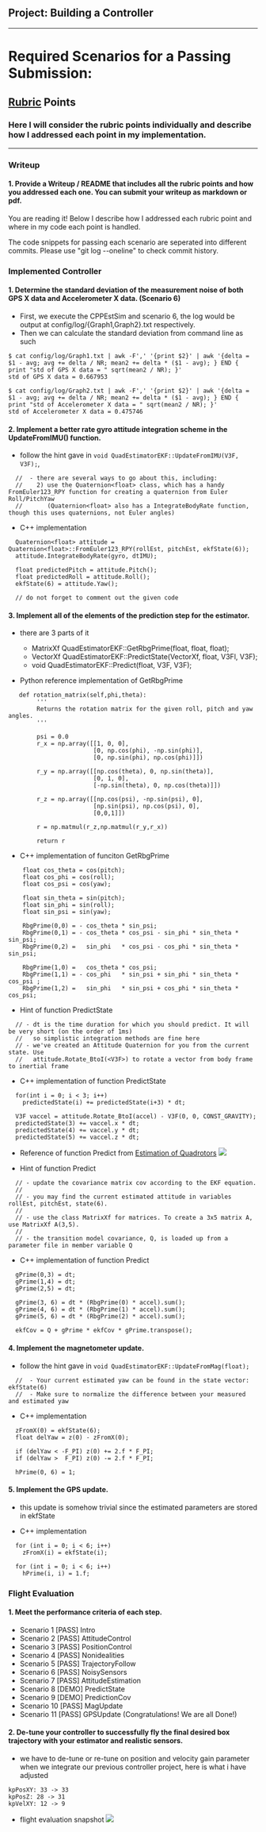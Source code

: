 ## Project: Building a Controller

---

# Required Scenarios for a Passing Submission:

## [Rubric](https://review.udacity.com/#!/rubrics/1643/view) Points
### Here I will consider the rubric points individually and describe how I addressed each point in my implementation.

---

### Writeup

#### 1. Provide a Writeup / README that includes all the rubric points and how you addressed each one.  You can submit your writeup as markdown or pdf.

You are reading it! Below I describe how I addressed each rubric point and where in my code each point is handled.

The code snippets for passing each scenario are seperated into different commits. Please use "git log --oneline" to check commit history.

### Implemented Controller

#### 1. Determine the standard deviation of the measurement noise of both GPS X data and Accelerometer X data. (Scenario 6)

- First, we execute the CPPEstSim and scenario 6, the log would be output at config/log/{Graph1,Graph2}.txt respectively.
- Then we can calculate the standard deviation from command line as such
```
$ cat config/log/Graph1.txt | awk -F',' '{print $2}' | awk '{delta = $1 - avg; avg += delta / NR; mean2 += delta * ($1 - avg); } END { print "std of GPS X data = " sqrt(mean2 / NR); }'
std of GPS X data = 0.667953

$ cat config/log/Graph2.txt | awk -F',' '{print $2}' | awk '{delta = $1 - avg; avg += delta / NR; mean2 += delta * ($1 - avg); } END { print "std of Accelerometer X data = " sqrt(mean2 / NR); }'
std of Accelerometer X data = 0.475746
```

#### 2. Implement a better rate gyro attitude integration scheme in the UpdateFromIMU() function.

- follow the hint gave in `void QuadEstimatorEKF::UpdateFromIMU(V3F, V3F);`, 
```
  //  - there are several ways to go about this, including:
  //    2) use the Quaternion<float> class, which has a handy FromEuler123_RPY function for creating a quaternion from Euler Roll/PitchYaw
  //       (Quaternion<float> also has a IntegrateBodyRate function, though this uses quaternions, not Euler angles)
```

- C++ implementation
```
  Quaternion<float> attitude = Quaternion<float>::FromEuler123_RPY(rollEst, pitchEst, ekfState(6));
  attitude.IntegrateBodyRate(gyro, dtIMU);

  float predictedPitch = attitude.Pitch();
  float predictedRoll = attitude.Roll();
  ekfState(6) = attitude.Yaw();

  // do not forget to comment out the given code
```

#### 3. Implement all of the elements of the prediction step for the estimator.

- there are 3 parts of it
  - MatrixXf QuadEstimatorEKF::GetRbgPrime(float, float, float);
  - VectorXf QuadEstimatorEKF::PredictState(VectorXf, float, V3Fl, V3F);
  - void QuadEstimatorEKF::Predict(float, V3F, V3F);

- Python reference implementation of GetRbgPrime
```
   def rotation_matrix(self,phi,theta):
        '''
        Returns the rotation matrix for the given roll, pitch and yaw angles. 
        '''
        
        psi = 0.0 
        r_x = np.array([[1, 0, 0],
                        [0, np.cos(phi), -np.sin(phi)],
                        [0, np.sin(phi), np.cos(phi)]])

        r_y = np.array([[np.cos(theta), 0, np.sin(theta)],
                        [0, 1, 0],
                        [-np.sin(theta), 0, np.cos(theta)]])

        r_z = np.array([[np.cos(psi), -np.sin(psi), 0],
                        [np.sin(psi), np.cos(psi), 0],
                        [0,0,1]])

        r = np.matmul(r_z,np.matmul(r_y,r_x))

        return r 
``` 

- C++ implementation of funciton GetRbgPrime
```
    float cos_theta = cos(pitch);
    float cos_phi = cos(roll);
    float cos_psi = cos(yaw);

    float sin_theta = sin(pitch);
    float sin_phi = sin(roll);
    float sin_psi = sin(yaw);
    
    RbgPrime(0,0) = - cos_theta * sin_psi;
    RbgPrime(0,1) = - cos_theta * cos_psi - sin_phi * sin_theta * sin_psi;
    RbgPrime(0,2) =   sin_phi   * cos_psi - cos_phi * sin_theta * sin_psi;
    
    RbgPrime(1,0) =   cos_theta * cos_psi;
    RbgPrime(1,1) = - cos_phi   * sin_psi + sin_phi * sin_theta * cos_psi ;
    RbgPrime(1,2) =   sin_phi   * sin_psi + cos_phi * sin_theta * cos_psi;
```

- Hint of function PredictState
```
  // - dt is the time duration for which you should predict. It will be very short (on the order of 1ms)
  //   so simplistic integration methods are fine here
  // - we've created an Attitude Quaternion for you from the current state. Use 
  //   attitude.Rotate_BtoI(<V3F>) to rotate a vector from body frame to inertial frame
```

- C++ implementation of function PredictState
```
  for(int i = 0; i < 3; i++)
    predictedState(i) += predictedState(i+3) * dt; 
  
  V3F vaccel = attitude.Rotate_BtoI(accel) - V3F(0, 0, CONST_GRAVITY);
  predictedState(3) += vaccel.x * dt;
  predictedState(4) += vaccel.y * dt;
  predictedState(5) += vaccel.z * dt;
```

- Reference of function Predict from [Estimation of Quadrotors](https://www.overleaf.com/project/5c34caab7ecefc04087273b9)
![](https://i.imgur.com/oIbkKHu.png)

- Hint of function Predict
```
  // - update the covariance matrix cov according to the EKF equation.
  // 
  // - you may find the current estimated attitude in variables rollEst, pitchEst, state(6).
  //
  // - use the class MatrixXf for matrices. To create a 3x5 matrix A, use MatrixXf A(3,5).
  //
  // - the transition model covariance, Q, is loaded up from a parameter file in member variable Q
```

- C++ implementation of function Predict
```
  gPrime(0,3) = dt;
  gPrime(1,4) = dt;
  gPrime(2,5) = dt;
  
  gPrime(3, 6) = dt * (RbgPrime(0) * accel).sum();
  gPrime(4, 6) = dt * (RbgPrime(1) * accel).sum();
  gPrime(5, 6) = dt * (RbgPrime(2) * accel).sum();
  
  ekfCov = Q + gPrime * ekfCov * gPrime.transpose();
```

#### 4. Implement the magnetometer update.

- follow the hint gave in `void QuadEstimatorEKF::UpdateFromMag(float);`
```
  //  - Your current estimated yaw can be found in the state vector: ekfState(6)
  //  - Make sure to normalize the difference between your measured and estimated yaw
```

- C++ implementation
```
  zFromX(0) = ekfState(6);
  float delYaw = z(0) - zFromX(0);

  if (delYaw < -F_PI) z(0) += 2.f * F_PI;
  if (delYaw >  F_PI) z(0) -= 2.f * F_PI;

  hPrime(0, 6) = 1;
```

#### 5. Implement the GPS update.

- this update is somehow trivial since the estimated parameters are stored in ekfState

- C++ implementation
```
  for (int i = 0; i < 6; i++)
    zFromX(i) = ekfState(i);
  
  for (int i = 0; i < 6; i++)
    hPrime(i, i) = 1.f;
```

### Flight Evaluation

#### 1. Meet the performance criteria of each step.
- Scenario 1 [PASS] Intro
- Scenario 2 [PASS] AttitudeControl
- Scenario 3 [PASS] PositionControl
- Scenario 4 [PASS] Nonidealities
- Scenario 5 [PASS] TrajectoryFollow
- Scenario 6 [PASS] NoisySensors
- Scenario 7 [PASS] AttitudeEstimation
- Scenario 8 [DEMO] PredictState
- Scenario 9 [DEMO] PredictionCov
- Scenario 10 [PASS] MagUpdate
- Scenario 11 [PASS] GPSUpdate
(Congratulations!  We are all Done!)

#### 2. De-tune your controller to successfully fly the final desired box trajectory with your estimator and realistic sensors.

- we have to de-tune or re-tune on position and velocity gain parameter when we integrate our previous controller project, here is what i have adjusted
```
kpPosXY: 33 -> 33
kpPosZ: 28 -> 31
kpVelXY: 12 -> 9
```

- flight evaluation snapshot
![](https://i.imgur.com/ShIhVgW.png)
